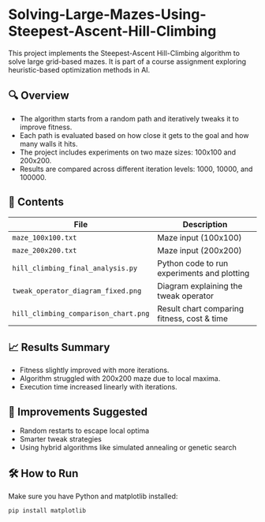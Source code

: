 # Solving-Large-Mazes-Using-Steepest-Ascent-Hill-Climbing

This project implements the Steepest-Ascent Hill-Climbing algorithm to solve large grid-based mazes. It is part of a course assignment exploring heuristic-based optimization methods in AI.

## 🔍 Overview

- The algorithm starts from a random path and iteratively tweaks it to improve fitness.
- Each path is evaluated based on how close it gets to the goal and how many walls it hits.
- The project includes experiments on two maze sizes: 100x100 and 200x200.
- Results are compared across different iteration levels: 1000, 10000, and 100000.

## 📁 Contents

| File                                 | Description                                  |
|--------------------------------------|----------------------------------------------|
| `maze_100x100.txt`                   | Maze input (100x100)                         |
| `maze_200x200.txt`                   | Maze input (200x200)                         |
| `hill_climbing_final_analysis.py`    | Python code to run experiments and plotting  |
| `tweak_operator_diagram_fixed.png`   | Diagram explaining the tweak operator        |
| `hill_climbing_comparison_chart.png` | Result chart comparing fitness, cost & time  |

## 📈 Results Summary

- Fitness slightly improved with more iterations.
- Algorithm struggled with 200x200 maze due to local maxima.
- Execution time increased linearly with iterations.

## 🧠 Improvements Suggested

- Random restarts to escape local optima
- Smarter tweak strategies
- Using hybrid algorithms like simulated annealing or genetic search

## 🛠️ How to Run

Make sure you have Python and matplotlib installed:

```bash
pip install matplotlib
